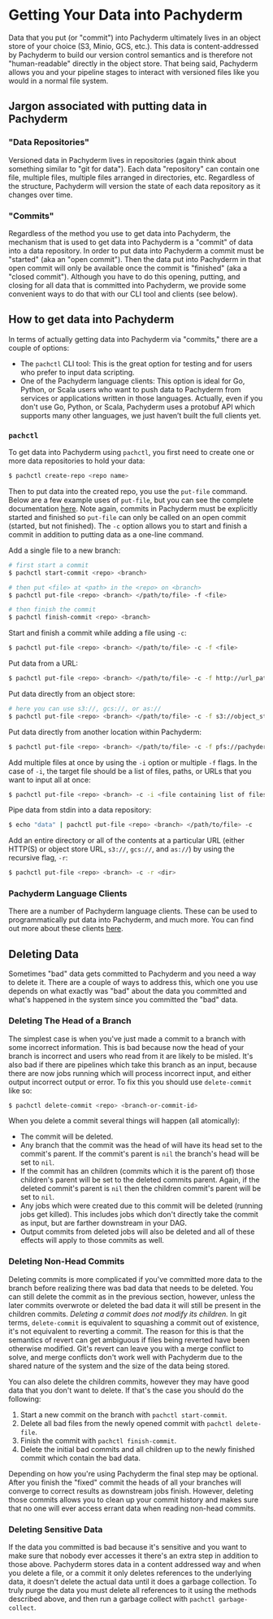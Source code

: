 # Getting Your Data into Pachyderm

Data that you put (or "commit") into Pachyderm ultimately lives in an object
store of your choice (S3, Minio, GCS, etc.).  This data is content-addressed by
Pachyderm to build our version control semantics and is therefore not
"human-readable" directly in the object store.  That being said, Pachyderm
allows you and your pipeline stages to interact with versioned files like you
would in a normal file system.

## Jargon associated with putting data in Pachyderm

### "Data Repositories"

Versioned data in Pachyderm lives in repositories (again think about something
similar to "git for data").  Each data "repository" can contain one file,
multiple files, multiple files arranged in directories, etc.  Regardless of the
structure, Pachyderm will version the state of each data repository as it
changes over time.

### "Commits"

Regardless of the method you use to get data into Pachyderm, the mechanism that
is used to get data into Pachyderm is a "commit" of data into a data
repository. In order to put data into Pachyderm a commit must be "started" (aka
an "open commit").  Then the data put into Pachyderm in that open commit will
only be available once the commit is "finished" (aka a "closed commit").
Although you have to do this opening, putting, and closing for all data that is
committed into Pachyderm, we provide some convenient ways to do that with our
CLI tool and clients (see below). 

## How to get data into Pachyderm

In terms of actually getting data into Pachyderm via "commits," there are
a couple of options:

- The `pachctl` CLI tool: This is the great option for testing and for users
  who prefer to input data scripting.
- One of the Pachyderm language clients: This option is ideal for Go, Python,
  or Scala users who want to push data to Pachyderm from services or
  applications written in those languages. Actually, even if you don't use Go,
  Python, or Scala, Pachyderm uses a protobuf API which supports many other
  languages, we just haven’t built the full clients yet.

### `pachctl`

To get data into Pachyderm using `pachctl`, you first need to create one or
more data repositories to hold your data:

```sh
$ pachctl create-repo <repo name>
```

Then to put data into the created repo, you use the `put-file` command. Below
are a few example uses of `put-file`, but you can see the complete
documentation [here](../pachctl/pachctl_put-file.html). Note again, commits in
Pachyderm must be explicitly started and finished so `put-file` can only be
called on an open commit (started, but not finished). The `-c` option allows
you to start and finish a commit in addition to putting data as a one-line
command. 

Add a single file to a new branch:

```sh
# first start a commit
$ pachctl start-commit <repo> <branch>

# then put <file> at <path> in the <repo> on <branch>
$ pachctl put-file <repo> <branch> </path/to/file> -f <file>

# then finish the commit
$ pachctl finish-commit <repo> <branch>
```

Start and finish a commit while adding a file using `-c`:

```sh
$ pachctl put-file <repo> <branch> </path/to/file> -c -f <file> 
```

Put data from a URL:

```sh
$ pachctl put-file <repo> <branch> </path/to/file> -c -f http://url_path
```

Put data directly from an object store:

```sh
# here you can use s3://, gcs://, or as://
$ pachctl put-file <repo> <branch> </path/to/file> -c -f s3://object_store_url
```

Put data directly from another location within Pachyderm:

```sh
$ pachctl put-file <repo> <branch> </path/to/file> -c -f pfs://pachyderm_location
```

Add multiple files at once by using the `-i` option or multiple `-f` flags. In
the case of `-i`, the target file should be a list of files, paths, or URLs
that you want to input all at once:

```sh
$ pachctl put-file <repo> <branch> -c -i <file containing list of files, paths, or URLs>
```

Pipe data from stdin into a data repository:

```sh
$ echo "data" | pachctl put-file <repo> <branch> </path/to/file> -c
```

Add an entire directory or all of the contents at a particular URL (either
HTTP(S) or object store URL, `s3://`, `gcs://`, and `as://`) by using the
recursive flag, `-r`:

```sh
$ pachctl put-file <repo> <branch> -c -r <dir>
```

### Pachyderm Language Clients

There are a number of Pachyderm language clients.  These can be used to
programmatically put data into Pachyderm, and much more.  You can find out more
about these clients [here](../reference/clients.html).

## Deleting Data

Sometimes "bad" data gets committed to Pachyderm and you need a way to delete
it. There are a couple of ways to address this,  which one you use depends on
what exactly was "bad" about the data you committed and what's happened in the
system since you committed the "bad" data.

### Deleting The Head of a Branch

The simplest case is when you've just made a commit to a branch with some
incorrect information. This is bad because now the head of your branch is
incorrect and users who read from it are likely to be misled. It's also bad if
there are pipelines which take this branch as an input, because there are now
jobs running which will process incorrect input, and either output incorrect
output or error. To fix this you should use `delete-commit` like so:

```sh
$ pachctl delete-commit <repo> <branch-or-commit-id>
```

When you delete a commit several things will happen (all atomically):

- The commit will be deleted.
- Any branch that the commit was the head of will have its head set to the
  commit's parent. If the commit's parent is `nil` the branch's head will be set
  to `nil`.
- If the commit has an children (commits which it is the parent of) those
  children's parent will be set to the deleted commits parent. Again, if the
  deleted commit's parent is `nil` then the children commit's parent will be
  set to `nil`.
- Any jobs which were created due to this commit will be deleted (running jobs
  get killed). This includes jobs which don't directly take the commit as
  input, but are farther downstream in your DAG.
- Output commits from deleted jobs will also be deleted and all of these
  effects will apply to those commits as well.

### Deleting Non-Head Commits

Deleting commits is more complicated if you've committed more data to the
branch before realizing there was bad data that needs to be deleted. You can
still delete the commit as in the previous section, however, unless the later
commits overwrote or deleted the bad data it will still be present in the
children commits. *Deleting a commit does not modify its children.* In git
terms, `delete-commit` is equivalent to squashing a commit out of existence,
it's not equivalent to reverting a commit. The reason for this is that the
semantics of revert can get ambiguous if files being reverted have been
otherwise modified. Git's revert can leave you with a merge conflict to solve,
and merge conflicts don't work well with Pachyderm due to the shared nature of
the system and the size of the data being stored.

You can also delete the children commits, however they may have good data that
you don't want to delete. If that's the case you should do the following:

1. Start a new commit on the branch with `pachctl start-commit`.
2. Delete all bad files from the newly opened commit with `pachctl delete-file`.
3. Finish the commit with `pachctl finish-commit`.
4. Delete the initial bad commits and all children up to the newly finished
   commit which contain the bad data.

Depending on how you're using Pachyderm the final step may be optional. After
you finish the "fixed" commit the heads of all your branches will converge to
correct results as downstream jobs finish. However, deleting those commits
allows you to clean up your commit history and makes sure that no one will ever
access errant data when reading non-head commits.

### Deleting Sensitive Data

If the data you committed is bad because it's sensitive and you want to make
sure that nobody ever accesses it there's an extra step in addition to those
above. Pachyderm stores data in a content addressed way and when you delete
a file, or a commit it only deletes references to the underlying data, it
doesn't delete the actual data until it does a garbage collection. To truly
purge the data you must delete all references to it using the methods described
above, and then run a garbage collect with `pachctl garbage-collect`.
